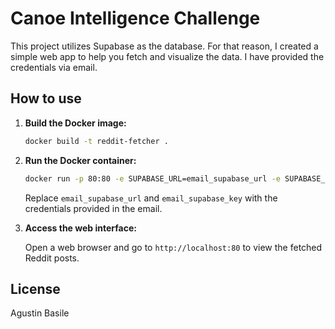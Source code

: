 # Canoe Intelligence Challenge 

This project utilizes Supabase as the database. For that reason, I created a simple web app to help you fetch and visualize the data. 
I have provided the credentials via email.
## How to use

1. **Build the Docker image:**

   ```bash
   docker build -t reddit-fetcher .
   ```

2. **Run the Docker container:**

   ```bash
   docker run -p 80:80 -e SUPABASE_URL=email_supabase_url -e SUPABASE_KEY=email_supabase_key reddit-fetcher
   ```

   Replace `email_supabase_url` and `email_supabase_key` with the credentials provided in the email.

3. **Access the web interface:**

   Open a web browser and go to `http://localhost:80` to view the fetched Reddit posts.


## License

Agustin Basile
